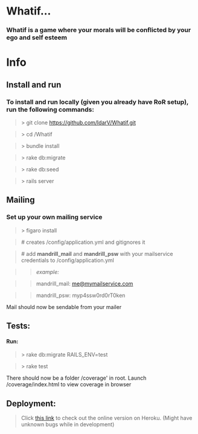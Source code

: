 # Whatif...
### Whatif is a game where your morals will be conflicted by your ego and self esteem

# Info
## Install and run
### To install and run locally (given you already have RoR setup), run the following commands:
> \> git clone https://github.com/IdarV/Whatif.git

> \> cd /Whatif

> \> bundle install

> \> rake db:migrate

> \> rake db:seed

> \> rails server

## Mailing
### Set up your own mailing service
> \> figaro install

> \# creates /config/application.yml and gitignores it

> \# add **mandrill\_mail** and **mandrill\_psw** with your mailservice credentials to /config/application.yml

>> *example:*

>> mandrill_mail: me@mymailservice.com

>> mandrill_psw: myp4ssw0rd0rT0ken


 Mail should now be sendable from your mailer

## Tests:
#### Run:
> \> rake db:migrate RAILS_ENV=test

> \> rake test

There should now be a folder /coverage' in root. Launch /coverage/index.html to view coverage in browser

## Deployment:
> Click [this link](https://whatifgame.herokuapp.com/"whatifgame.herokuapp.com") to check out the online version on Heroku. (Might have unknown bugs while in development)
